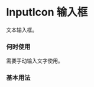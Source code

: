 # InputIcon 输入框

文本输入框。

### 何时使用

需要手动输入文字使用。

### 基本用法

<script lang="ts">
import { defineComponent, ref } from 'vue'
export default defineComponent({
  setup() {

    const eventValue = ref<string>('')
    const handleIconClick = (val: string) => {
        console.log(eventValue.value = val)
    }

    return {
      eventValue,
      handleIconClick,
    }
  }
})
</script>
<d-input :value="eventValue" />
<d-input-icon name="calendar" @iconclick="handleIconClick" />